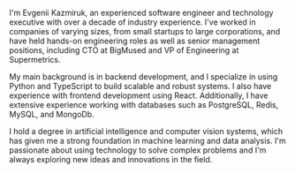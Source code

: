 I'm Evgenii Kazmiruk, an experienced software engineer and technology executive with over a decade of industry experience. I've worked in companies of varying sizes, from small startups to large corporations, and have held hands-on engineering roles as well as senior management positions, including CTO at BigMused and VP of Engineering at Supermetrics.

My main background is in backend development, and I specialize in using Python and TypeScript to build scalable and robust systems. I also have experience with frontend development using React. Additionally, I have extensive experience working with databases such as PostgreSQL, Redis, MySQL, and MongoDb.

I hold a degree in artificial intelligence and computer vision systems, which has given me a strong foundation in machine learning and data analysis. I'm passionate about using technology to solve complex problems and I'm always exploring new ideas and innovations in the field.